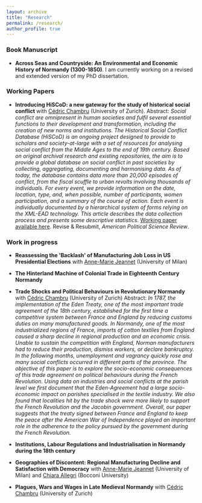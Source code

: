 ```yaml
---
layout: archive
title: "Research"
permalink: /research/
author_profile: true
---
```

### Book Manuscript
- **Across Seas and Countryside: An Environmental and Economic History of Normandy (1300-1850)**. I am currently working on a revised and extended version of my PhD dissertation.

### Working Papers

- **Introducing HiSCoD: a new gateway for the study of historical social conflict** with [Cédric Chambru](https://cedricchambru.github.io/) (University of Zurich). 
Abstract: _Social conflict are omnipresent in human societies and fulfil several essential functions to their development and transformation, including the creation of new norms and institutions. The Historical Social Conflict Database (HiSCoD) is an ongoing project designed to provide to scholars and society-at-large with a set of resources for analysing social conflict from the Middle Ages to the end of 19th century. Based on original archival research and existing repositories, the aim is to provide a global database on social conflict in past societies by collecting, aggregating, documenting and harmonising data. As of today, the database contains data more than 20,000 episodes of conflict, from the fiscal scuffle to urban revolts involving thousands of individuals. For every event, we provide information on the date, location, type, and, when possible, number of participants, women participation, and a summary of the course of action. Each event is individually documented by a hierarchical system of forms relying on the XML-EAD technology. This article describes the data collection process and presents some descriptive statistics._ [Working paper available here](https://doi.org/10.5167/uzh-217109). Revise & Resubmit, _American Political Science Review_.

### Work in progress
- **Reassessing the 'Backlash' of Manufacturing Job Loss in US Presidential Elections** with [Anne-Marie Jeannet](https://sites.google.com/site/amjeannet/home) (University of Milan)
- **The Hinterland Machine of Colonial Trade in Eighteenth Century Normandy** 

- **Trade Shocks and Political Behaviours in Revolutionary Normandy** with [Cédric Chambru](https://cedricchambru.github.io/) (University of Zurich)
Abstract: _In 1787, the implementation of the Eden Treaty, one of the most important trade agreement of the 18th century, established for the first time a competitive system between France and England by reducing customs duties on many manufactured goods. In Normandy, one of the most industrialized regions of France, imports of cotton textiles from England caused a sharp decline in regional production and an economic crisis. Unable to sustain the competition with England, Norman manufacturers had to reduce their production, dismiss workers, or declare bankruptcy. In the following months, unemployment and vagrancy quickly rose and many social conflicts occurred in different parts of the province. 
The objective of this paper is to explore the socio-economic consequences of this trade agreement on political behaviours during the French Revolution. Using data on industries and social conflicts at the parish level we first document that the Eden-Agreement had a large socio-economic impact on parishes specialised in the textile industry. We also found that localities hit by the trade shock were more likely to support the French Revolution and the Jacobin government. Overall, our paper suggests that the treaty signed between France and England to keep the peace after the American War of Independence played an important role in the adherence to the policy pursued by the government during the French Revolution._ 


- **Institutions, Labour Regulations and Industrialisation in Normandy during the 18th century**

- **Geographies of Discontent: Regional Manufacturing Decline and Satisfaction with Democracy** with [Anne-Marie Jeannet](https://sites.google.com/site/amjeannet/home) (University of Milan) and [Chiara Allegri](https://sites.google.com/view/allegrichiara/home) (Bocconi University)

- **Plagues, Wars and Wages in Late Medieval Normandy** with [Cédric Chambru](https://cedricchambru.github.io/) (University of Zurich)









